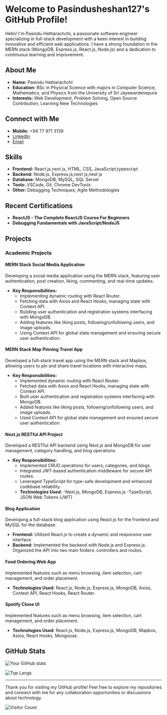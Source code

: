 # Welcome to Pasindusheshan127's GitHub Profile!

Hello! I'm Pasindu Hettiarachchi, a passionate software engineer specializing in full-stack development with a keen interest in building innovative and efficient web applications. I have a strong foundation in the MERN stack (MongoDB, Express.js, React.js, Node.js) and a dedication to continuous learning and improvement.



## About Me

- **Name:** Pasindu Hettiarachchi
- **Education:** BSc in Physical Science with majors in Computer Science, Mathematics, and Physics from the University of Sri Jayewardenepura
- **Interests:** Web Development, Problem Solving, Open Source Contribution, Learning New Technologies

## Connect with Me

- **Mobile:** +94 77 971 3139
- [LinkedIn](https://www.linkedin.com/in/pasindu-hettiarachchi-1610772bb)
- [Email](mailto:pasinduhettiarachchi201@gmail.com)

## Skills

- **Frontend:** React.js,next js, HTML, CSS, JavaScript,typescript
- **Backend:** Node.js, Express.js,next js,nest js
- **Database:** MongoDB, MySQL, SQL Server
- **Tools:** VSCode, Git, Chrome DevTools
- **Other:** Debugging Techniques, Agile Methodologies

## Recent Certifications

- **ReactJS - The Complete ReactJS Course For Beginners**
- **Debugging Fundamentals with JavaScript/NodeJS**

## Projects

### Academic Projects

#### MERN Stack Social Media Application
Developing a social media application using the MERN stack, featuring user authentication, post creation, liking, commenting, and real-time updates.
- **Key Responsibilities:**
  - Implementing dynamic routing with React Router.
  - Fetching data with Axios and React Hooks, managing state with Context API.
  - Building user authentication and registration systems interfacing with MongoDB.
  - Adding features like liking posts, following/unfollowing users, and image uploads.
  - Using Context API for global state management and ensuring secure user authentication.

#### MERN Stack Map Pinning Travel App
Developed a full-stack travel app using the MERN stack and Mapbox, allowing users to pin and share travel locations with interactive maps.
- **Key Responsibilities:**
  - Implemented dynamic routing with React Router.
  - Fetched data with Axios and React Hooks, managing state with Context API.
  - Built user authentication and registration systems interfacing with MongoDB.
  - Added features like liking posts, following/unfollowing users, and image uploads.
  - Used Context API for global state management and ensured secure user authentication.

#### Next.js RESTful API Project
Developed a RESTful API backend using Next.js and MongoDB for user management, category handling, and blog operations.
- **Key Responsibilities:**
  - Implemented CRUD operations for users, categories, and blogs.
  - Integrated JWT-based authentication middleware for secure API routes.
  - Leveraged TypeScript for type-safe development and enhanced codebase reliability.
  - **Technologies Used:**
    -Next.js, MongoDB, Express.js
    -TypeScript, JSON Web Tokens (JWT)

#### Blog Application
Developing a full-stack blog application using React.js for the frontend and MySQL for the database.
- **Frontend:** Utilized React.js to create a dynamic and responsive user interface.
- **Backend:** Implemented the backend with Node.js and Express.js. Organized the API into two main folders: controllers and routes.

#### Food Ordering Web App
Implemented features such as menu browsing, item selection, cart management, and order placement.
- **Technologies Used:** React.js, Node.js, Express.js, MongoDB, Axios, Context API, React Hooks, React Router.

#### Spotify Clone UI
Implemented features such as menu browsing, item selection, cart management, and order placement.
- **Technologies Used:** React.js, Node.js, Express.js, MongoDB, Mapbox, Axios, React Hooks, Mongoose.



## GitHub Stats

![Your GitHub stats](https://github-readme-stats.vercel.app/api?username=Pasindusheshan127&show_icons=true&theme=radical)

![Top Langs](https://github-readme-stats.vercel.app/api/top-langs/?username=Pasindusheshan127&layout=compact&theme=radical)

---

Thank you for visiting my GitHub profile! Feel free to explore my repositories and connect with me for any collaboration opportunities or discussions about technology.

![Visitor Count](https://visitor-badge.laobi.icu/badge?page_id=Pasindusheshan127.Pasindusheshan127)

